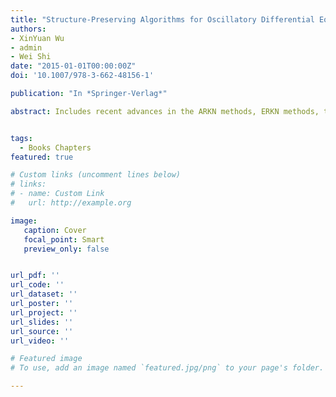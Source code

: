 ```yaml
---
title: "Structure-Preserving Algorithms for Oscillatory Differential Equations II"
authors:
- XinYuan Wu  
- admin
- Wei Shi
date: "2015-01-01T00:00:00Z"
doi: '10.1007/978-3-662-48156-1'

publication: "In *Springer-Verlag*"

abstract: Includes recent advances in the ARKN methods, ERKN methods, two-step ERKN methods, trigonometric Fourier collocation methods, energy-preserving methods etc. Includes new and important development of the error analysis for ERKN methods and two-step ERKN methods. Lays emphasis on the structure-preserving properties and computational efficiency of newly developed integrators


tags: 
  - Books Chapters
featured: true

# Custom links (uncomment lines below)
# links:
# - name: Custom Link
#   url: http://example.org

image:
   caption: Cover
   focal_point: Smart
   preview_only: false


url_pdf: ''
url_code: ''
url_dataset: ''
url_poster: ''
url_project: ''
url_slides: ''
url_source: ''
url_video: ''

# Featured image
# To use, add an image named `featured.jpg/png` to your page's folder.

---
```

